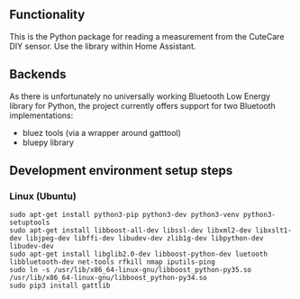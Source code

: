 ## Functionality 
This is the Python package for reading a measurement from the CuteCare DIY sensor.
Use the library within Home Assistant.

## Backends
As there is unfortunately no universally working Bluetooth Low Energy library for Python, the project currently 
offers support for two Bluetooth implementations:
* bluez tools (via a wrapper around gatttool)
* bluepy library

## Development environment setup steps
### Linux (Ubuntu)
```
sudo apt-get install python3-pip python3-dev python3-venv python3-setuptools
sudo apt-get install libboost-all-dev libssl-dev libxml2-dev libxslt1-dev libjpeg-dev libffi-dev libudev-dev zlib1g-dev libpython-dev libudev-dev
sudo apt-get install libglib2.0-dev libboost-python-dev luetooth libbluetooth-dev net-tools rfkill nmap iputils-ping
sudo ln -s /usr/lib/x86_64-linux-gnu/libboost_python-py35.so /usr/lib/x86_64-linux-gnu/libboost_python-py34.so
sudo pip3 install gattlib
```
